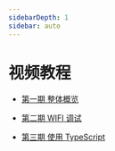 ```yaml
---
sidebarDepth: 1
sidebar: auto
---
```


# 视频教程

- [第一期 整体概览](/zh/video/first)

- [第二期 WIFI 调试](/zh/video/second)

- [第三期 使用 TypeScript](/zh/video/third)